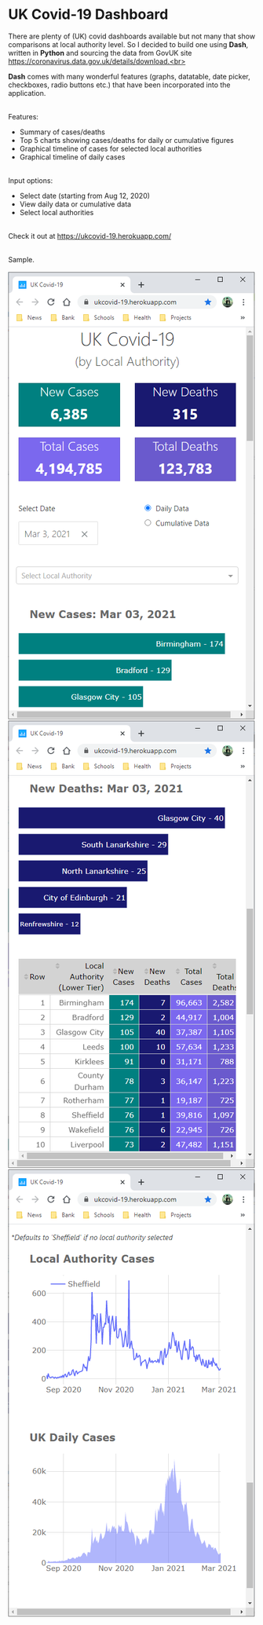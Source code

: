 # UK Covid-19 Dashboard
There are plenty of (UK) covid dashboards available but not many that show comparisons at local authority level. So I decided to build one using **Dash**, written in **Python** and sourcing the data from GovUK site https://coronavirus.data.gov.uk/details/download.<br><br>

**Dash** comes with many wonderful features (graphs, datatable, date picker, checkboxes, radio buttons etc.) that have been incorporated into the application.<br><br>

Features:
- Summary of cases/deaths
- Top 5 charts showing cases/deaths for daily or cumulative figures
- Graphical timeline of cases for selected local authorities
- Graphical timeline of daily cases<br><br>

Input options:
- Select date (starting from Aug 12, 2020)
- View daily data or cumulative data
- Select local authorities<br><br>

Check it out at https://ukcovid-19.herokuapp.com/<br><br>

Sample.<br><br>
![alt text](https://github.com/waiky8/ukcovid-19/blob/main/screenshots/screenshot1.png)
![alt text](https://github.com/waiky8/ukcovid-19/blob/main/screenshots/screenshot2.png)
![alt text](https://github.com/waiky8/ukcovid-19/blob/main/screenshots/screenshot3.png)
